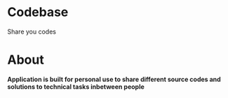 # Codebase
Share you codes


# About
**Application is built for personal use to share different source codes and solutions to technical tasks inbetween people**
